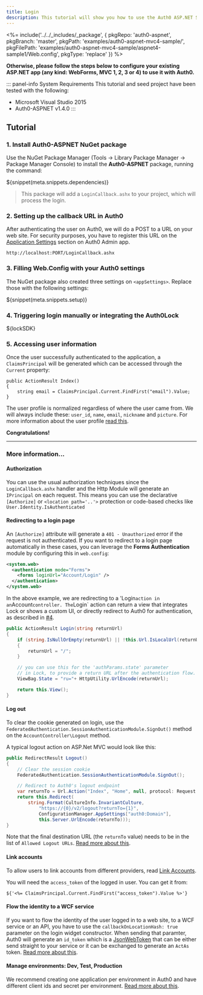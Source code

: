 ```yaml
---
title: Login
description: This tutorial will show you how to use the Auth0 ASP.NET SDK to add authentication and authorization to your web app.
---
```



<%= include('../../_includes/_package', {
  pkgRepo: 'auth0-aspnet',
  pkgBranch: 'master',
  pkgPath: 'examples/auth0-aspnet-mvc4-sample/',
  pkgFilePath: 'examples/auth0-aspnet-mvc4-sample/aspnet4-sample1/Web.config',
  pkgType: 'replace'
}) %>

**Otherwise, please follow the steps below to configure your existing ASP.NET app (any kind: WebForms, MVC 1, 2, 3 or 4) to use it with Auth0.**

::: panel-info System Requirements
This tutorial and seed project have been tested with the following:

* Microsoft Visual Studio 2015
* Auth0-ASPNET v1.4.0
:::


## Tutorial

### 1. Install Auth0-ASPNET NuGet package

Use the NuGet Package Manager (Tools -> Library Package Manager -> Package Manager Console) to install the **Auth0-ASPNET** package, running the command:

${snippet(meta.snippets.dependencies)}

> This package will add a `LoginCallback.ashx` to your project, which will process the login.

### 2. Setting up the callback URL in Auth0

<div class="setup-callback">
<p>After authenticating the user on Auth0, we will do a POST to a URL on your web site. For security purposes, you have to register this URL on the <a href="${uiAppSettingsURL}">Application Settings</a> section on Auth0 Admin app.</p>

<pre><code>http://localhost:PORT/LoginCallback.ashx</pre></code>
</div>

### 3. Filling Web.Config with your Auth0 settings

The NuGet package also created three settings on `<appSettings>`. Replace those with the following settings:

${snippet(meta.snippets.setup)}

### 4. Triggering login manually or integrating the Auth0Lock

${lockSDK}

### 5. Accessing user information

Once the user successfully authenticated to the application, a `ClaimsPrincipal` will be generated which can be accessed through the `Current` property:

    public ActionResult Index()
    {
    	string email = ClaimsPrincipal.Current.FindFirst("email").Value;
    }

The user profile is normalized regardless of where the user came from. We will always include these: `user_id`, `name`, `email`, `nickname` and `picture`. For more information about the user profile [read this](/user-profile).

**Congratulations!**

----

### More information...

#### Authorization

You can use the usual authorization techniques since the `LoginCallback.ashx` handler and the Http Module will generate an `IPrincipal` on each request. This means you can use the declarative `[Authorize]` or `<location path='..'>` protection or code-based checks like `User.Identity.IsAuthenticated`

#### Redirecting to a login page

An `[Authorize]` attribute will generate a `401 - Unauthorized` error if the request is not authenticated. If you want to redirect to a login page automatically in these cases, you can leverage the **Forms Authentication** module by configuring this in `web.config`:

```xml
<system.web>
  <authentication mode="Forms">
    <forms loginUrl="Account/Login" />
  </authentication>
</system.web>
```

In the above example, we are redirecting to a 'Login` action in an `Account` controller. The `Login` action can return a view that integrates Lock or shows a custom UI, or directly redirect to Auth0 for authentication, as described in [#4](#4-triggering-login-manually-or-integrating-the-auth0lock).

```c#
public ActionResult Login(string returnUrl)
{
    if (string.IsNullOrEmpty(returnUrl) || !this.Url.IsLocalUrl(returnUrl))
    {
        returnUrl = "/";
    }

    // you can use this for the 'authParams.state' parameter
    // in Lock, to provide a return URL after the authentication flow.
    ViewBag.State = "ru="+ HttpUtility.UrlEncode(returnUrl);

    return this.View();
}
```

#### Log out

To clear the cookie generated on login, use the `FederatedAuthentication.SessionAuthenticationModule.SignOut()` method on the `AccountController\Logout` method.

A typical logout action on ASP.Net MVC would look like this:

```C#
public RedirectResult Logout()
{
    // Clear the session cookie
    FederatedAuthentication.SessionAuthenticationModule.SignOut();

    // Redirect to Auth0's logout endpoint
    var returnTo = Url.Action("Index", "Home", null, protocol: Request.Url.Scheme );
    return this.Redirect(
        string.Format(CultureInfo.InvariantCulture,
            "https://{0}/v2/logout?returnTo={1}",
            ConfigurationManager.AppSettings["auth0:Domain"],
            this.Server.UrlEncode(returnTo)));
}
```

Note that the final destination URL (the `returnTo` value) needs to be in the list of `Allowed Logout URLs`. [Read more about this](/logout#redirecting-users-after-logout).

#### Link accounts

To allow users to link accounts from different providers, read [Link Accounts](/link-accounts).

You will need the `access_token` of the logged in user. You can get it from:

```
${'<%= ClaimsPrincipal.Current.FindFirst("access_token").Value %>'}
```

#### Flow the identity to a WCF service

If you want to flow the identity of the user logged in to a web site, to a WCF service or an API, you have to use the `callbackOnLocationHash: true` parameter on the login widget constructor. When sending that paramter, Auth0 will generate an `id_token` which is a [JsonWebToken](http://tools.ietf.org/html/draft-ietf-oauth-json-web-token-06) that can be either send straight to your service or it can be exchanged to generate an `ActAs` token. [Read more about this](/server-apis/wcf-service).

#### Manage environments: Dev, Test, Production

We recommend creating one application per environment in Auth0 and have different client ids and secret per environment. [Read more about this](/azure-tutorial).
